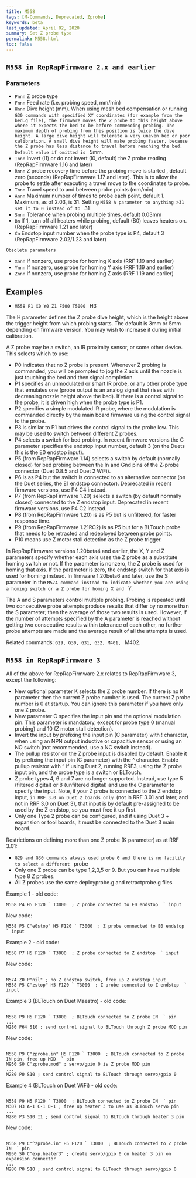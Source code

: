 ```yaml
---
title: M558
tags: [M-Commands, Deprecated, Zprobe] 
keywords: beta 
last_updated: April 02, 2020 
summary: Set Z probe type 
permalink: M558.html
toc: false 
---
```



## ` M558 in RepRapFirmware 2.x and earlier  ` 

### Parameters

* `Pnnn` Z probe type
* `Fnnn` Feed rate (i.e. probing speed, mm/min)
* `Hnnn` Dive height (mm). When using mesh bed compensation or running ` G30 commands with specified XY coordinates (for example from the bed.g file), the firmware moves the Z probe to this height above where it expects the bed to be before commencing probing. The maximum depth of probing from this position is twice the dive height. A large dive height will tolerate a very uneven bed or poor calibration. A small dive height will make probing faster, because the Z probe has less distance to travel before reaching the bed. Default value if omitted is  ` 5mm.
* `Innn` Invert (I1) or do not invert (I0, default) the Z probe reading (RepRapFirmware 1.16 and later)
* `Rnnn` Z probe recovery time before the probing move is started , default zero (seconds) (RepRapFirmware 1.17 and later). This is to allow the probe to settle after executing a travel move to the coordinates to probe.
* `Tnnn` Travel speed to and between probe points (mm/min)
* `Annn` Maximum number of times to probe each point, default 1. Maximum, as of 2.03, is 31. Setting ` M558 A parameter to anything >31 set it to 0 instead of to  ` 31
* `Snnn` Tolerance when probing multiple times, default 0.03mm
* `Bn` If 1, turn off all heaters while probing, default (B0) leaves heaters on.  (RepRapFirmware 1.21 and later) 
* `Cn` Endstop input number when the probe type is P4, default 3 (RepRapFirmware 2.02/1.23 and later)

`Obsolete parameters`

* `Xnnn` If nonzero, use probe for homing X axis (RRF 1.19 and earlier)
* `Ynnn` If nonzero, use probe for homing Y axis (RRF 1.19 and earlier)
* `Znnn` If nonzero, use probe for homing Z axis (RRF 1.19 and earlier)

## Examples

* ` M558 P1 X0 Y0 Z1 F500 T5000  ` H3

The H parameter defines the Z probe dive height, which is the height above the trigger height from which probing starts. The default is 3mm or 5mm depending on firmware version. You may wish to increase it during initial calibration.

A Z probe may be a switch, an IR proximity sensor, or some other device. This selects which to use:

* P0 indicates that no Z probe is present. Whenever Z probing is commanded, you will be prompted to jog the Z axis until the nozzle is just touching the bed and then signal completion.
* P1 specifies an unmodulated or smart IR probe, or any other probe type that emulates one (probe output is an analog signal that rises with decreasing nozzle height above the bed).  If there is a control signal to the probe, it is driven high when the probe type is P1.
* P2 specifies a simple modulated IR probe, where the modulation is commanded directly by the main board firmware using the control signal to the probe. 
* P3 is similar to P1 but drives the control signal to the probe low. This may be used to switch between different Z probes.
* P4 selects a switch for bed probing. In recent firmware versions the C parameter specifies the endstop input number, default 3 (on the Duets this is the E0 endstop input).
* P5 (from RepRapFirmware 1.14) selects a switch by default (normally closed) for bed probing between the In and Gnd pins of the Z-probe connector (Duet 0.8.5 and Duet 2 WiFi).
* P6 is as P4 but the switch is connected to an alternative connector (on the Duet series, the E1 endstop connector). Deprecated in recent firmware versions, use P4 C4 instead.
* P7 (from RepRapFirmware 1.20) selects a switch (by default normally closed) connected to the Z endstop input. Deprecated in recent firmware versions, use P4 C2 instead.
* P8 (from RepRapFirmware 1.20) is as P5 but is unfiltered, for faster response time.
* P9 (from RepRapFirmware 1.21RC2) is as P5 but for a BLTouch probe that needs to be retracted and redeployed between probe points.
* P10 means use Z motor stall detection as the Z probe trigger.

In RepRapFirmware versions 1.20beta4 and earlier, the X, Y and Z parameters specify whether each axis uses the Z probe as a substitute homing switch or not. If the parameter is nonzero, the Z probe is used for homing that axis. If the parameter is zero, the endstop switch for that axis is used for homing instead. In firmware 1.20beta6 and later, use the S parameter in the ` M574 command instead to indicate whether you are using a homing switch or a Z probe for homing X and  ` Y.

The A and S parameters control multiple probing. Probing is repeated until two consecutive probe attempts produce results that differ by no more than the S parameter; then the average of those two results is used. However, if the number of attempts specified by the A parameter is reached without getting two consecutive results within tolerance of each other, no further probe attempts are made and the average result of all the attempts is used.

Related commands: ` G29, G30, G31, G32, M401,  ` M402.

## ` M558 in RepRapFirmware 3  ` 

All of the above for RepRapFirmware 2.x relates to RepRapFirmware 3, except the following:

* New optional parameter K selects the Z probe number. If there is no K parameter then the current Z probe number is used. The current Z probe number is 0 at startup. You can ignore this parameter if you have only one Z probe.
* New parameter C specifies the input pin and the optional modulation pin. This parameter is mandatory, except for probe type 0 (manual probing) and 10 (Z motor stall detection). 
* Invert the input by prefixing the input pin (C parameter) with ! character, when using an NPN output inductive or capacitive sensor or using an NO switch (not recommended, use a NC switch instead). 
* The pullup resistor on the Z probe input is disabled by default. Enable it by prefixing the input pin (C parameter) with the ^ character. Enable pullup resistor with ^ if using Duet 2, running RRF3, using the Z probe input pin, and the probe type is a switch or BLTouch.
* Z probe types 4, 6 and 7 are no longer supported. Instead, use type 5 (filtered digital) or 8 (unfiltered digital) and use the C parameter to specify the input. Note, if your Z probe is connected to the Z endstop input, `in RRF 3.0 on Duet 2 boards only `(not in RRF 3.01 and later, and not in RRF 3.0 on Duet 3), that input is by default pre-assigned to be used by the Z endstop, so you must free it up first.
* Only one Type 2 probe can be configured, and if using Duet 3 + expansion or tool boards, it must be connected to the Duet 3 main board.

Restrictions on defining more than one Z probe (K parameter) as at RRF 3.01:

* ` G29 and G30 commands always used probe 0 and there is no facility to select a different  ` probe
* Only one Z probe can be type 1,2,3,5 or 9. But you can have multiple type 8 Z probes.
* All Z probes use the same deployprobe.g and retractprobe.g files

Example 1 - old code:

```
M558 P4 H5 F120 ` T3000  ; Z probe connected to E0 endstop  ` input
```

New code:

```
M558 P5 C"e0stop" H5 F120 ` T3000  ; Z probe connected to E0 endstop  ` input
```

Example 2 - old code:

```
M558 P7 H5 F120 ` T3000  ; Z probe connected to Z endstop  ` input
```

New code:

```

M574 Z0 P"nil" ; no Z endstop switch, free up Z endstop input
M558 P5 C"zstop" H5 F120 ` T3000  ; Z probe connected to Z endstop  ` input

```

Example 3 (BLTouch on Duet Maestro) - old code:

```

M558 P9 H5 F120 ` T3000  ; BLTouch connected to Z probe IN  ` pin
...
M280 P64 S10 ; send control signal to BLTouch through Z probe MOD pin

```

New code:

```

M558 P9 C"zprobe.in" H5 F120 ` T3000  ; BLTouch connected to Z probe IN pin, free up MOD  ` pin
M950 S0 C"zprobe.mod" ; servo/gpio 0 is Z probe MOD pin
...
M280 P0 S10 ; send control signal to BLTouch through servo/gpio 0

```

Example 4 (BLTouch on Duet WiFi) - old code:

```

M558 P9 H5 F120 ` T3000  ; BLTouch connected to Z probe IN  ` pin
M307 H3 A-1 C-1 D-1 ; free up heater 3 to use as BLTouch servo pin
...
M280 P3 S10 I1 ; send control signal to BLTouch through heater 3 pin

```

New code:

```

M558 P9 C"^zprobe.in" H5 F120 ` T3000  ; BLTouch connected to Z probe IN  ` pin
M950 S0 C"exp.heater3" ; create servo/gpio 0 on heater 3 pin on expansion connector
...
M280 P0 S10 ; send control signal to BLTouch through servo/gpio 0

```

